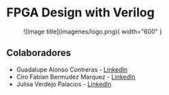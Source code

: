 # FPGA Design with Verilog
<figure markdown>
  ![Image title](imagenes/logo.png){ width="600" }
</figure>

## Colaboradores
- Guadalupe Alonso Contreras - [LinkedIn](https://www.linkedin.com/in/guadalupe-alonso-b099811ab/)
- Ciro Fabian Bermudez Marquez - [LinkedIn](https://www.linkedin.com/in/ciro-fabian-bermudez-marquez-a93096227/)
- Julisa Verdejo Palacios - [LinkedIn](https://www.linkedin.com/in/julisa-verdejo-palacios-18291b229/)



